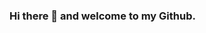### Hi there 👋 and welcome to my Github.

<!--
**snowdog773/snowdog773** is a ✨ _special_ ✨ repository because its `README.md` (this file) appears on your GitHub profile.

I 

- 🔭 I’m currently working on a set of casino and card games in React

- 🌱 I’m currently building as many varied and challenging projects as I can as I seek to build on my knowledge of fullstack web development after completing a 30 week bootcamp at thejump.tech digital school. 

- 👯 I’m looking to collaborate on anything and everything

- 🤔 I’m looking for help with - as a new programmer comments and suggestions on any of my projects from more experienced developers are gratefully received.

- 💬 Ask me about Rick and Morty trivia

- 📫 How to reach me: jonpitans@gmail.com

- 😄 Pronouns: He Him Sir etc

- ⚡ Fun fact: In my previous career before discovering the joys of coding, I was the tour manager for Barney the Dinosaur.
-->
